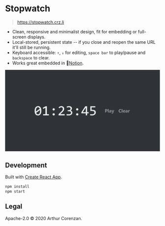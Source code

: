 # Stopwatch

> https://stopwatch.crz.li

- Clean, responsive and minimalist design, fit for embedding or full-screen displays.
- Local-stored, persistent state -- if you close and reopen the same URL it'll still be running.
- Keyboard accessible: `↑`, `↓` for editing, `space bar` to play/pause and `backspace` to clear.
- Works great embedded in 📔[Notion](https://notion.so).

![A screenshot of Stopwatch](screenshot.webp)

## Development

Built with [Create React App](https://github.com/facebook/create-react-app).

```
npm install
npm start
```

## Legal

Apache-2.0 © 2020 Arthur Corenzan.
